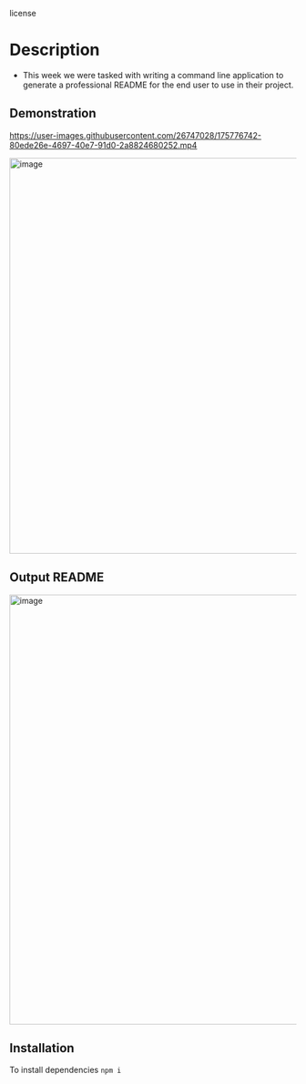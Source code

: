 license

# Description
* This week we were tasked with writing a command line application to generate a professional README for the end user to use in their project.

## Demonstration


https://user-images.githubusercontent.com/26747028/175776742-80ede26e-4697-40e7-91d0-2a8824680252.mp4

<img width="695" alt="image" src="https://user-images.githubusercontent.com/26747028/175776783-8cd78037-9c37-4552-9d74-ee08e3e61c90.png">


## Output README
<img width="755" alt="image" src="https://user-images.githubusercontent.com/26747028/175776902-4c54a432-ba0a-4b75-8db8-4a09477584de.png">

## Installation
To install dependencies 
`
npm i
`
